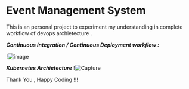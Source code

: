 # Event Management System

This is an personal project to experiment my understanding in complete workflow of devops archietecture .


***Continuous Integration / Continuous Deployment workflow :***

!![image](https://user-images.githubusercontent.com/54848201/175555729-7edbf164-178f-4761-a1c6-6e48efe4751b.png)



***Kubernetes Archietecture***
!![Capture](https://user-images.githubusercontent.com/54848201/175553487-403442a1-3403-4806-b725-92f01a39275e.JPG)


Thank You , 
Happy Coding !!!


